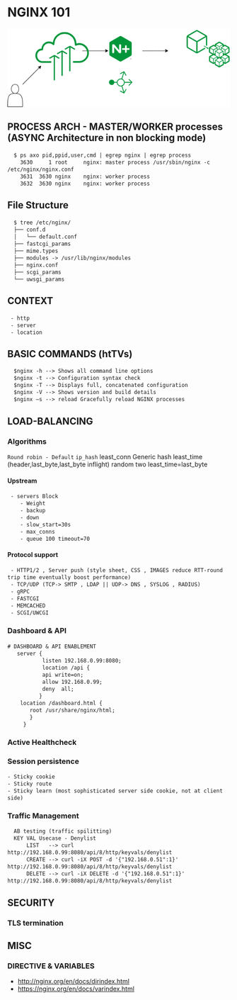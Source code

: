 # NGINX 101
 

![Image of Nginx](https://github.com/learnbyseven/NGINX/blob/master/Untitled%20Diagram.png)

## PROCESS ARCH - MASTER/WORKER processes (ASYNC Architecture in non blocking mode)

      $ ps axo pid,ppid,user,cmd | egrep nginx | egrep process
        3630     1 root     nginx: master process /usr/sbin/nginx -c /etc/nginx/nginx.conf
        3631  3630 nginx    nginx: worker process
        3632  3630 nginx    nginx: worker process

## File Structure 
      $ tree /etc/nginx/ 
      ├── conf.d
      │   └── default.conf
      ├── fastcgi_params
      ├── mime.types
      ├── modules -> /usr/lib/nginx/modules
      ├── nginx.conf
      ├── scgi_params
      └── uwsgi_params

## CONTEXT 
     - http 
     - server
     - location
## BASIC COMMANDS (htTVs)
      $nginx -h --> Shows all command line options
      $nginx -t --> Configuration syntax check
      $nginx -T --> Displays full, concatenated configuration
      $nginx -V --> Shows version and build details
      $nginx –s --> reload Gracefully reload NGINX processes

   

## LOAD-BALANCING 
### Algorithms 
```Round robin - Default```
```ip_hash```
      least_conn
      Generic hash 
      least_time (header,last_byte,last_byte inflight)
      random two least_time=last_byte
       

#### Upstream 
     - servers Block 
        - Weight
        - backup
        - down
        - slow_start=30s
        - max_conns
        - queue 100 timeout=70

#### Protocol support
     - HTTP1/2 , Server push (style sheet, CSS , IMAGES reduce RTT-round trip time eventually boost performance) 
     - TCP/UDP (TCP-> SMTP , LDAP || UDP-> DNS , SYSLOG , RADIUS) 
     - gRPC
     - FASTCGI
     - MEMCACHED
     - SCGI/UWCGI

### Dashboard & API
    # DASHBOARD & API ENABLEMENT
       server { 
               listen 192.168.0.99:8080;
               location /api {
               api write=on;
               allow 192.168.0.99;
               deny  all;
              } 
        location /dashboard.html {
           root /usr/share/nginx/html;
           }
         }

### Active Healthcheck 

### Session persistence 
    - Sticky cookie
    - Sticky route
    - Sticky learn (most sophisticated server side cookie, not at client side) 



### Traffic Management 
      AB testing (traffic spilitting)
      KEY VAL Usecase - Denylist
          LIST   --> curl http://192.168.0.99:8080/api/8/http/keyvals/denylist
          CREATE --> curl -iX POST -d '{"192.168.0.51":1}' http://192.168.0.99:8080/api/8/http/keyvals/denylist
          DELETE --> curl -iX DELETE -d '{"192.168.0.51":1}' http://192.168.0.99:8080/api/8/http/keyvals/denylist

## SECURITY 

### TLS termination 

##

## MISC
### DIRECTIVE & VARIABLES
   - http://nginx.org/en/docs/dirindex.html
   - https://nginx.org/en/docs/varindex.html
